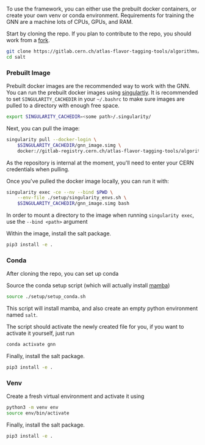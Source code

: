 To use the framework, you can either use the prebuilt docker containers, or create your own venv or conda environment.
Requirements for training the GNN are a machine lots of CPUs, GPUs, and RAM.

Start by cloning the repo. If you plan to contribute to the repo, you should work from a [fork](https://docs.gitlab.com/ee/user/project/repository/forking_workflow.html).
```bash
git clone https://gitlab.cern.ch/atlas-flavor-tagging-tools/algorithms/salt.git
cd salt
```

### Prebuilt Image

Prebuilt docker images are the recommended way to work with the GNN. You can run the prebuilt docker images using [singulartiy](https://sylabs.io/guides/latest/user-guide/).
It is recommended to set `SINGULARITY_CACHEDIR` in your `~/.bashrc` to make sure images are pulled to a directory with enough free space.

```bash
export SINGULARITY_CACHEDIR=<some path>/.singularity/
```

Next, you can pull the image:

```bash
singularity pull --docker-login \
    $SINGULARITY_CACHEDIR/gnn_image.simg \
    docker://gitlab-registry.cern.ch/atlas-flavor-tagging-tools/algorithms/salt:latest
```

As the repository is internal at the moment, you'll need to enter your CERN credentials when pulling.

Once you've pulled the docker image locally, you can run it with:

```bash
singularity exec -ce --nv --bind $PWD \
    --env-file ./setup/singularity_envs.sh \
    $SINGULARITY_CACHEDIR/gnn_image.simg bash
```
In order to mount a directory to the image when running `singularity exec`, use the `--bind <path>` argument

Within the image, install the salt package.

```bash
pip3 install -e .
```


### Conda 

After cloning the repo, you can set up conda 

Source the conda setup script (which will actually install [mamba](https://mamba.readthedocs.io/en/latest/index.html))
```bash
source ./setup/setup_conda.sh
```
This script will install mamba, and also create an empty python environment named `salt`.

The script should activate the newly created file for you, if you want to activate it yourself, just run

```bash 
conda activate gnn
```

Finally, install the salt package.

```bash
pip3 install -e .
```


### Venv 


Create a fresh virtual environment and activate it using

```bash
python3 -m venv env
source env/bin/activate
```

Finally, install the salt package.

```bash
pip3 install -e .
```
